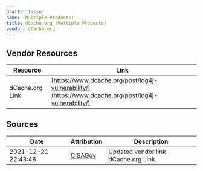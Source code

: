 ```yaml
---
draft: 'false'
name: (Multiple Products)
title: dCache.org (Multiple Products)
vendor: dCache.org
---
```


## Vendor Resources
| Resource | Link |
| --- | --- |
| dCache.org Link | [https://www.dcache.org/post/log4j-vulnerability/](https://www.dcache.org/post/log4j-vulnerability/) |



## Sources
| Date | Attribution | Description |
| --- | --- | --- |
| 2021-12-21 22:43:46 | [CISAGov](https://raw.githubusercontent.com/cisagov/log4j-affected-db/develop/README.md) | Updated vendor link dCache.org Link.  |

